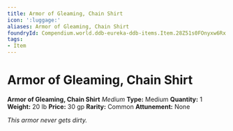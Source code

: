 ```yaml
---
title: Armor of Gleaming, Chain Shirt
icon: ':luggage:'
aliases: Armor of Gleaming, Chain Shirt
foundryId: Compendium.world.ddb-eureka-ddb-items.Item.28Z51s0FOnyxw6Rx
tags:
- Item
---
```


# Armor of Gleaming, Chain Shirt

**Armor of Gleaming, Chain Shirt**
_Medium_
**Type:** Medium
**Quantity:** 1
**Weight:** 20 lb
**Price:** 30 gp
**Rarity:** Common
**Attunement:** None

*This armor never gets dirty.*